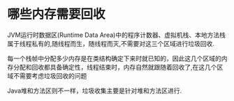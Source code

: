 # 哪些内存需要回收

JVM运行时数据区(Runtime Data Area)中的程序计数器、虚拟机栈、本地方法栈属于线程私有的,随线程而生，随线程而灭,不需要对这三个区域进行垃圾回收.

每一个栈帧中分配多少内存是在类结构确定下来时就已知的，因此这几个区域的内存分配和回收都具备确定性，线程结束时，内存自然就跟随着回收了,在这几个区域不需要考虑垃圾回收的问题

Java堆和方法区则不一样，垃圾收集主要是针对堆和方法区进行.